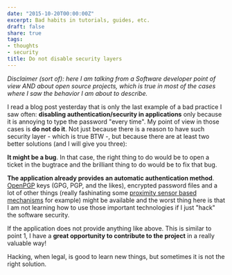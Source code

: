 ```yaml
---
date: "2015-10-20T00:00:00Z"
excerpt: Bad habits in tutorials, guides, etc.
draft: false
share: true
tags:
- thoughts
- security
title: Do not disable security layers
---
```


*Disclaimer (sort of): here I am talking from a Software developer point of view AND about open source projects, which is true in most of the cases where I saw the behavior I am about to describe.*

I read a blog post yesterday that is only the last example of a bad practice I saw often: **disabling authentication/security in applications** only because it is annoying to type the password "every time". My point of view in those cases is **do not do it**. Not just because there is a reason to have such security layer - which is true BTW -, but because there are at least two better solutions (and I will give you three):

**It might be a bug**. In that case, the right thing to do would be to open a ticket in the bugtrace and the brilliant thing to do would be to fix that bug.

**The application already provides an automatic authentication method**. [OpenPGP](http://www.openpgp.org/) keys (GPG, PGP, and the likes), encrypted password files and a lot of other things (really fashinating some [proximity sensor based mechanisms](http://www.wired.com/wiredinsider/2014/11/unlock-your-passwords-with-your-proximity/) for example) might be available and the worst thing here is that I am not learning how to use those important technologies if I just "hack" the software security.

If the application does not provide anything like above. This is similar to point 1, I have a **great opportunity to contribute to the project** in a really valuable way!

Hacking, when legal, is good to learn new things, but sometimes it is not the right solution.


